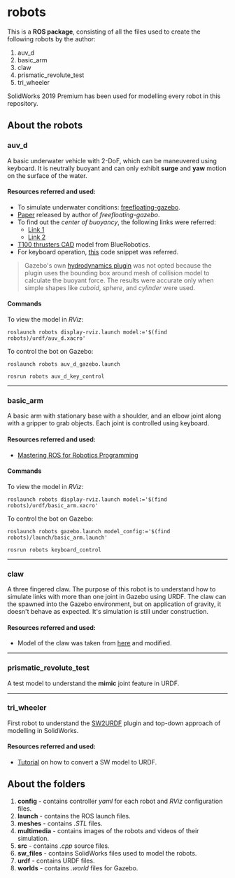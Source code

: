 # robots

This is a **ROS package**, consisting of all the files used to create the following robots by the author:
1. auv_d
2. basic_arm
3. claw
4. prismatic_revolute_test
5. tri_wheeler

SolidWorks 2019 Premium has been used for modelling every robot in this repository.

## About the robots

### auv_d
A basic underwater vehicle with 2-DoF, which can be maneuvered using keyboard. It is neutrally buoyant and can only exhibit **surge** and **yaw** motion on the surface of the water.

#### Resources referred and used:
* To simulate underwater conditions: [freefloating-gazebo][1].
*  [Paper][2] released by author of *freefloating-gazebo*.
* To find out the *center of buoyancy*, the following links were referred:
	* [Link 1][3]
	* [Link 2][4]
* [T100 thrusters CAD][5] model from BlueRobotics.
* For keyboard operation, [this][6] code snippet was referred.
> Gazebo's own [hydrodynamics plugin][7] was not opted because the plugin uses the bounding box around mesh of collision model to calculate the buoyant force. The results were accurate only when simple shapes like *cuboid*, *sphere*, and *cylinder* were used.

#### Commands
To view the model in *RViz*:
```
roslaunch robots display-rviz.launch model:='$(find robots)/urdf/auv_d.xacro'
```
To control the bot on Gazebo:
```
roslaunch robots auv_d_gazebo.launch
```
```
rosrun robots auv_d_key_control
```

---
### basic_arm
A basic arm with stationary base with a shoulder, and an elbow joint along with a gripper to grab objects. Each joint is controlled using keyboard.
#### Resources referred and used:
* [Mastering ROS for Robotics Programming][8]
#### Commands
To view the model in *RViz*:
```
roslaunch robots display-rviz.launch model:='$(find robots)/urdf/basic_arm.xacro'
```
To control the bot on Gazebo:
```
roslaunch robots gazebo.launch model_config:='$(find robots)/launch/basic_arm.launch'
```
```
rosrun robots keyboard_control
```

---
### claw
A three fingered claw. The purpose of this robot is to understand how to simulate links with more than one joint in Gazebo using URDF. 
The claw can the spawned into the Gazebo environment, but on application of gravity, it doesn't behave as expected. It's simulation is still under construction.
#### Resources referred and used:
* Model of the claw was taken from [here][9] and modified.
---
### prismatic_revolute_test
A test model to understand the **mimic** joint feature in URDF.

---
### tri_wheeler
First robot to understand the [SW2URDF][10] plugin and top-down approach of modelling in SolidWorks.
#### Resources referred and used:
* [Tutorial][11] on how to convert a SW model to URDF.

## About the folders
1. **config** - contains controller *yaml* for each robot and *RViz* configuration files.
2. **launch** - contains the ROS launch files.
3. **meshes** - contains *.STL* files.
4. **multimedia** - contains images of the robots and videos of their simulation.
5. **src** - contains *.cpp* source files.
6. **sw_files** - contains SolidWorks files used to model the robots.
7. **urdf** - contains URDF files.
8. **worlds** - contains *.world* files for Gazebo.

[1]:https://github.com/freefloating-gazebo/freefloating_gazebo
[2]:https://hal.inria.fr/hal-01065812v1/document
[3]:https://www.youtube.com/watch?v=Im8xpjPI3jA
[4]:https://www.youtube.com/watch?v=HRJY-0Ryw6I
[5]:https://www.google.com/search?client=ubuntu&channel=fs&q=t100+thrusters&ie=utf-8&oe=utf-8
[6]:https://stackoverflow.com/questions/7469139/what-is-the-equivalent-to-getch-getche-in-linux
[7]:https://stackoverflow.com/questions/7469139/what-is-the-equivalent-to-getch-getche-in-linux
[8]:https://mastering-ros.com/
[9]:https://grabcad.com/library/gripper-148
[10]:http://wiki.ros.org/sw_urdf_exporter
[11]:https://blogs.solidworks.com/teacher/wp-content/uploads/sites/3/WPI-Robotics-SolidWorks-to-Gazebo.pdf
